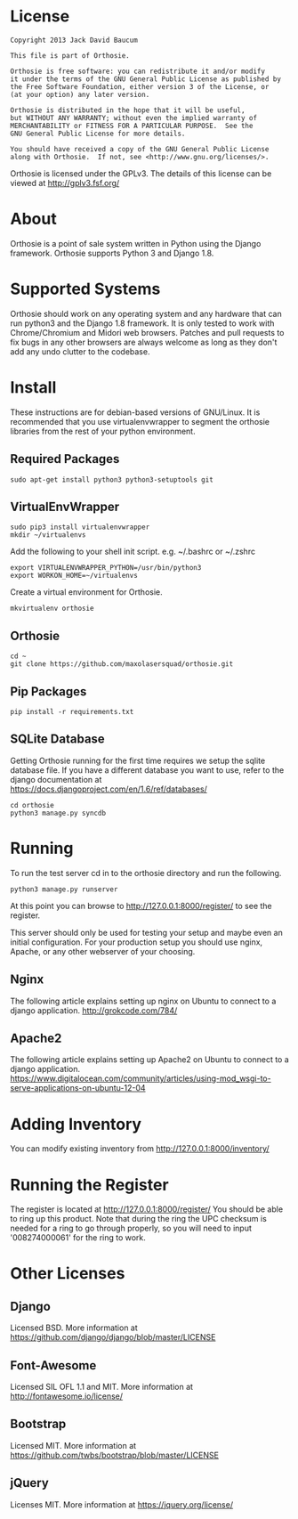 License
=======

    Copyright 2013 Jack David Baucum

    This file is part of Orthosie.

    Orthosie is free software: you can redistribute it and/or modify
    it under the terms of the GNU General Public License as published by
    the Free Software Foundation, either version 3 of the License, or
    (at your option) any later version.

    Orthosie is distributed in the hope that it will be useful,
    but WITHOUT ANY WARRANTY; without even the implied warranty of
    MERCHANTABILITY or FITNESS FOR A PARTICULAR PURPOSE.  See the
    GNU General Public License for more details.

    You should have received a copy of the GNU General Public License
    along with Orthosie.  If not, see <http://www.gnu.org/licenses/>.

Orthosie is licensed under the GPLv3. The details of this license can be viewed at http://gplv3.fsf.org/

About
=====
Orthosie is a point of sale system written in Python using the Django framework.
Orthosie supports Python 3 and Django 1.8.

Supported Systems
=================
Orthosie should work on any operating system and any hardware that can run python3 and the Django 1.8 framework. It is only tested to work with Chrome/Chromium and Midori web browsers. Patches and pull requests to fix bugs in any other browsers are always welcome as long as they don't add any undo clutter to the codebase.

Install
=======
These instructions are for debian-based versions of GNU/Linux. It is recommended that you use virtualenvwrapper to segment the orthosie libraries from the rest of your python environment.

Required Packages
-----------------
    sudo apt-get install python3 python3-setuptools git 

VirtualEnvWrapper
-----------------
    sudo pip3 install virtualenvwrapper
    mkdir ~/virtualenvs
Add the following to your shell init script. e.g. ~/.bashrc or ~/.zshrc

    export VIRTUALENVWRAPPER_PYTHON=/usr/bin/python3
    export WORKON_HOME=~/virtualenvs

Create a virtual environment for Orthosie.

    mkvirtualenv orthosie

Orthosie
--------
    cd ~
    git clone https://github.com/maxolasersquad/orthosie.git

Pip Packages
------------
    pip install -r requirements.txt

SQLite Database
---------------
Getting Orthosie running for the first time requires we setup the sqlite database file.
If you have a different database you want to use, refer to the django documentation at https://docs.djangoproject.com/en/1.6/ref/databases/

    cd orthosie
    python3 manage.py syncdb

Running
=======
To run the test server cd in to the orthosie directory and run the following.

    python3 manage.py runserver

At this point you can browse to http://127.0.0.1:8000/register/ to see the register.

This server should only be used for testing your setup and maybe even an initial configuration. For your production setup you should use nginx, Apache, or any other webserver of your choosing.

Nginx
-----
The following article explains setting up nginx on Ubuntu to connect to a django application.
http://grokcode.com/784/

Apache2
-------
The following article explains setting up Apache2 on Ubuntu to connect to a django application.
https://www.digitalocean.com/community/articles/using-mod_wsgi-to-serve-applications-on-ubuntu-12-04

Adding Inventory
================
You can modify existing inventory from http://127.0.0.1:8000/inventory/

Running the Register
====================
The register is located at http://127.0.0.1:8000/register/
You should be able to ring up this product. Note that during the ring the UPC checksum is needed for a ring to go through properly, so you will need to input '008274000061' for the ring to work.

Other Licenses
==============

## Django
Licensed BSD. More information at https://github.com/django/django/blob/master/LICENSE

## Font-Awesome
Licensed SIL OFL 1.1 and MIT. More information at http://fontawesome.io/license/

## Bootstrap
Licensed MIT. More information at https://github.com/twbs/bootstrap/blob/master/LICENSE

## jQuery
Licenses MIT. More information at https://jquery.org/license/
